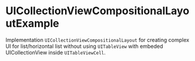 # UICollectionViewCompositionalLayoutExample

Implementation `UICollectionViewCompositionalLayout` for creating complex UI for list/horizontal list without using `UITableView` with embeded UICollectionView inside `UITableViewCell`.

